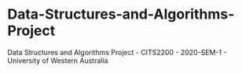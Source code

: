 # Data-Structures-and-Algorithms-Project
Data Structures and Algorithms Project - CITS2200 - 2020-SEM-1 - University of Western Australia
